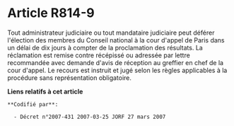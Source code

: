 # Article R814-9

Tout administrateur judiciaire ou tout mandataire judiciaire peut déférer l'élection des membres du Conseil national à la
cour d'appel de Paris dans un délai de dix jours à compter de la proclamation des résultats. La réclamation est remise contre
récépissé ou adressée par lettre recommandée avec demande d'avis de réception au greffier en chef de la cour d'appel. Le
recours est instruit et jugé selon les règles applicables à la procédure sans représentation obligatoire.

**Liens relatifs à cet article**

	**Codifié par**:

	  - Décret n°2007-431 2007-03-25 JORF 27 mars 2007
